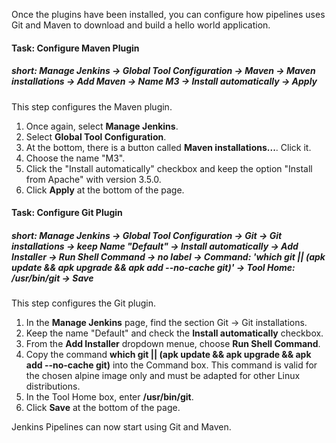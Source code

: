 Once the plugins have been installed, you can configure how pipelines uses Git and Maven to download and build a hello world application.

#### Task: Configure Maven Plugin

##### short: Manage Jenkins -> Global Tool Configuration -> Maven -> Maven installations -> Add Maven -> Name M3 -> Install automatically -> Apply

This step configures the Maven plugin.

1. Once again, select **Manage Jenkins**.
2. Select **Global Tool Configuration**.
3. At the bottom, there is a button called **Maven installations...**. Click it.
4. Choose the name "M3".
5. Click the "Install automatically" checkbox and keep the option "Install from Apache" with version 3.5.0.
6. Click **Apply**  at the bottom of the page.

#### Task: Configure Git Plugin

##### short: Manage Jenkins -> Global Tool Configuration -> Git -> Git installations -> keep Name "Default" -> Install automatically -> Add Installer -> Run Shell Command -> no label -> Command: 'which git || (apk update && apk upgrade &&  apk add --no-cache git)' -> Tool Home: /usr/bin/git -> Save

This step configures the Git plugin.

1. In the **Manage Jenkins** page, find the section Git -> Git installations.
2. Keep the name "Default" and check the **Install automatically** checkbox.
3. From the **Add Installer** dropdown menue, choose **Run Shell Command**.
4. Copy the command **which git || (apk update && apk upgrade &&  apk add --no-cache git)** into the Command box. This command is valid for the chosen alpine image only and must be adapted for other Linux distributions.
5. In the Tool Home box, enter **/usr/bin/git**.
6. Click **Save**  at the bottom of the page.

Jenkins Pipelines can now start using Git and Maven.
